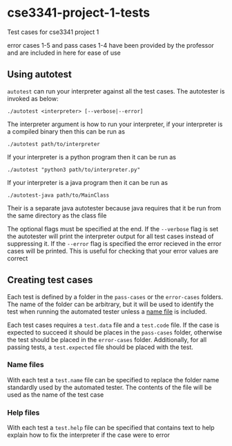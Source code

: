 # cse3341-project-1-tests
Test cases for cse3341 project 1

error cases 1-5 and pass cases 1-4 have been provided by the professor and are 
included in here for ease of use

## Using autotest
`autotest` can run your interpreter against all the test cases. The
autotester is invoked as below:
```
./autotest <interpreter> [--verbose|--error]
```
The interpreter argument is how to run your interpreter, if your interpreter
is a compiled binary then this can be run as 
```
./autotest path/to/interpreter
```
If your interpreter is a python program then it can be run as
```
./autotest "python3 path/to/interpreter.py"
```

If your interpreter is a java program then it can be run as
```
./autotest-java path/to/MainClass
```
Their is a separate java autotester because java requires that it be run from
the same directory as the class file

The optional flags must be specified at the end. If the `--verbose` flag is set 
the autotester will print the interpreter output for all test cases instead of
suppressing it. If the `--error` flag is specified the error recieved in the 
error cases will be printed. This is useful for checking that your error values
are correct

## Creating test cases
Each test is defined by a folder in the `pass-cases` or the `error-cases` 
folders. The name of the folder can be arbitrary, but it will be used to 
identify the test when running the automated tester unless a 
[name file](#name-files) is included.

Each test cases requires a `test.data` file and a `test.code` file. If the case 
is expected to succeed it should be places in the `pass-cases` folder, otherwise
the test should be placed in the `error-cases` folder. Additionally, for all 
passing tests, a `test.expected` file should be placed with the test.

### Name files
With each test a `test.name` file can be specified to replace the 
folder name standardly used by the automated tester. The contents of the file 
will be used as the name of the test case

### Help files
With each test a `test.help` file can be specified that contains text to help
explain how to fix the interpreter if the case were to error
